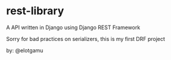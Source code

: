 # rest-library

A API written in Django using Django REST Framework

Sorry for bad practices on serializers, this is my first DRF project

by: @elotgamu
